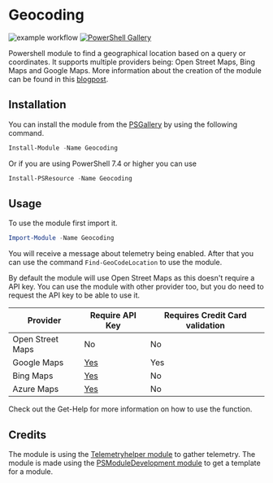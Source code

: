 ﻿# Geocoding

![example workflow](https://github.com/autosysops/PowerShell_Geocoding/actions/workflows/build.yml/badge.svg)
[![PowerShell Gallery](https://img.shields.io/powershellgallery/dt/Geocoding.svg)](https://www.powershellgallery.com/packages/Geocoding/)

Powershell module to find a geographical location based on a query or coordinates. It supports multiple providers being: Open Street Maps, Bing Maps and Google Maps.
More information about the creation of the module can be found in this [blogpost](https://www.autosysops.com/blog/building-a-new-powershell-module-from-scratch).

## Installation

You can install the module from the [PSGallery](https://www.powershellgallery.com/packages/Geocoding) by using the following command.

```PowerShell
Install-Module -Name Geocoding
```

Or if you are using PowerShell 7.4 or higher you can use

```PowerShell
Install-PSResource -Name Geocoding
```

## Usage

To use the module first import it.

```PowerShell
Import-Module -Name Geocoding
```

You will receive a message about telemetry being enabled. After that you can use the command `Find-GeoCodeLocation` to use the module.

By default the module will use Open Street Maps as this doesn't require a API key. You can use the module with other provider too, but you do need to request the API key to be able to use it.

|Provider|Require API Key|Requires Credit Card validation|
|-|-|-|
|Open Street Maps|No|No|
|Google Maps|[Yes](https://developers.google.com/maps/documentation/geocoding/get-api-key)|Yes|
|Bing Maps|[Yes](https://learn.microsoft.com/en-us/bingmaps/getting-started/bing-maps-dev-center-help/getting-a-bing-maps-key)|No|
|Azure Maps|[Yes](https://learn.microsoft.com/en-us/azure/azure-maps/azure-maps-authentication#shared-key-authentication)|No|

Check out the Get-Help for more information on how to use the function.

## Credits

The module is using the [Telemetryhelper module](https://github.com/nyanhp/TelemetryHelper) to gather telemetry.
The module is made using the [PSModuleDevelopment module](https://github.com/PowershellFrameworkCollective/PSModuleDevelopment) to get a template for a module.
